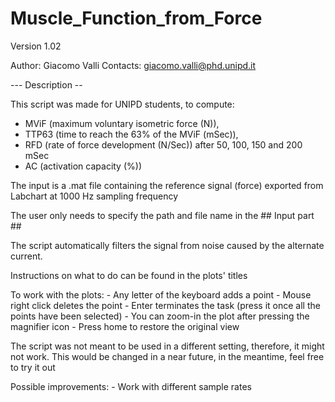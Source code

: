 # Muscle_Function_from_Force
Version 1.02

Author: Giacomo Valli
Contacts: giacomo.valli@phd.unipd.it

--- Description --

This script was made for UNIPD students, to compute:
- MViF (maximum voluntary isometric force (N)),
- TTP63 (time to reach the 63% of the MViF (mSec)),
- RFD (rate of force development (N/Sec)) after 50, 100, 150 and 200 mSec
- AC (activation capacity (%))

The input is a .mat file containing the reference signal (force)
exported from Labchart at 1000 Hz sampling frequency

The user only needs to specify the path and file name in the ## Input part ##

The script automatically filters the signal from noise caused by the alternate current.

Instructions on what to do can be found in the plots' titles

To work with the plots:
    - Any letter of the keyboard adds a point
    - Mouse right click deletes the point
    - Enter terminates the task (press it once all the points have been selected)
    - You can zoom-in the plot after pressing the magnifier icon
    - Press home to restore the original view

The script was not meant to be used in a different setting, therefore, it might not work.
This would be changed in a near future, in the meantime, feel free to try it out

Possible improvements:
    - Work with different sample rates